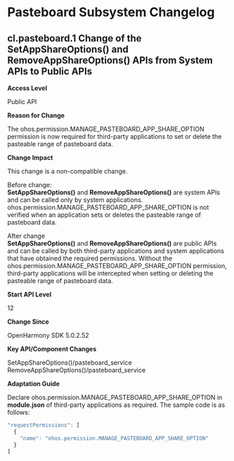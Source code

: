 # Pasteboard Subsystem Changelog

## cl.pasteboard.1 Change of the SetAppShareOptions() and RemoveAppShareOptions() APIs from System APIs to Public APIs

**Access Level**

Public API

**Reason for Change**

The ohos.permission.MANAGE_PASTEBOARD_APP_SHARE_OPTION permission is now required for third-party applications to set or delete the pasteable range of pasteboard data.

**Change Impact**

This change is a non-compatible change.

Before change:<br>**SetAppShareOptions()** and **RemoveAppShareOptions()** are system APIs and can be called only by system applications. ohos.permission.MANAGE_PASTEBOARD_APP_SHARE_OPTION is not verified when an application sets or deletes the pasteable range of pasteboard data.

After change<br>**SetAppShareOptions()** and **RemoveAppShareOptions()** are public APIs and can be called by both third-party applications and system applications that have obtained the required permissions. Without the ohos.permission.MANAGE_PASTEBOARD_APP_SHARE_OPTION permission, third-party applications will be intercepted when setting or deleting the pasteable range of pasteboard data.

**Start API Level**

12

**Change Since**

OpenHarmony SDK 5.0.2.52

**Key API/Component Changes**

SetAppShareOptions()/pasteboard_service
RemoveAppShareOptions()/pasteboard_service

**Adaptation Guide**

Declare ohos.permission.MANAGE_PASTEBOARD_APP_SHARE_OPTION in **module.json** of third-party applications as required. The sample code is as follows:
```ts
"requestPermissions": [
  {
    "name": "ohos.permission.MANAGE_PASTEBOARD_APP_SHARE_OPTION"
  }
]
```
